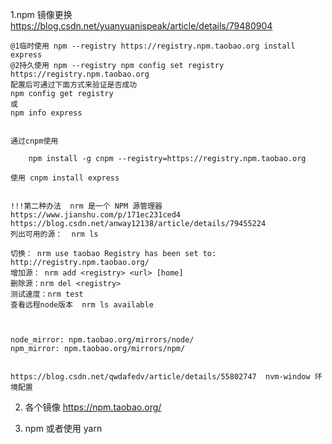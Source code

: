 1.npm 镜像更换  https://blog.csdn.net/yuanyuanispeak/article/details/79480904

	@1临时使用 npm --registry https://registry.npm.taobao.org install express
	@2持久使用 npm --registry npm config set registry https://registry.npm.taobao.org
	配置后可通过下面方式来验证是否成功 
	npm config get registry
	或 
	npm info express	


	通过cnpm使用	

		npm install -g cnpm --registry=https://registry.npm.taobao.org

	使用 cnpm install express


	!!!第二种办法  nrm 是一个 NPM 源管理器   https://www.jianshu.com/p/171ec231ced4 https://blog.csdn.net/anway12138/article/details/79455224
	列出可用的源：  nrm ls

	切换： nrm use taobao Registry has been set to: http://registry.npm.taobao.org/
	增加源： nrm add <registry> <url> [home]
	删除源：nrm del <registry>
	测试速度：nrm test
	查看远程node版本 	nrm ls available



	node_mirror: npm.taobao.org/mirrors/node/
	npm_mirror: npm.taobao.org/mirrors/npm/


	https://blog.csdn.net/qwdafedv/article/details/55802747  nvm-window 环境配置


2. 各个镜像 https://npm.taobao.org/


3. npm 或者使用 yarn     

